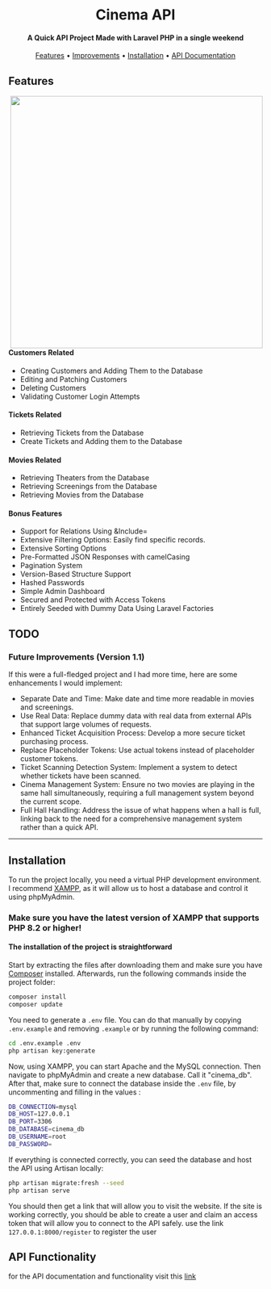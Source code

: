 
<h1 align="center">
  Cinema API 
  <br>
</h1>

<h4 align="center">A Quick API Project Made with Laravel PHP in a single weekend</h4>

<p align="center">
  <a href="#features">Features</a>
  •
  <a href="#todo">Improvements</a>
  •
  <a href="#installation">Installation</a>
  •
  <a href="https://documenter.getpostman.com/view/10567374/2sA3XQiNHA" target="__blank">API Documentation</a>
</p>


## Features

<img align="right" src="https://i.imgur.com/KjuBPOn.png" style="width:500px">

#### Customers Related 
- Creating Customers and Adding Them to the Database
- Editing and Patching Customers
- Deleting Customers
- Validating Customer Login Attempts
#### Tickets Related 
- Retrieving Tickets from the Database
- Create Tickets and Adding them to the Database
#### Movies Related 
- Retrieving Theaters from the Database
- Retrieving Screenings from the Database
- Retrieving Movies from the Database
#### Bonus Features 
- Support for Relations Using &Include=
- Extensive Filtering Options: Easily find specific records.
- Extensive Sorting Options
- Pre-Formatted JSON Responses with camelCasing
- Pagination System
- Version-Based Structure Support
- Hashed Passwords
- Simple Admin Dashboard
- Secured and Protected with Access Tokens
- Entirely Seeded with Dummy Data Using Laravel Factories

## TODO
### Future Improvements (Version 1.1)
If this were a full-fledged project and I had more time, here are some enhancements I would implement:

- Separate Date and Time: Make date and time more readable in movies and screenings.
- Use Real Data: Replace dummy data with real data from external APIs that support large volumes of requests.
- Enhanced Ticket Acquisition Process: Develop a more secure ticket purchasing process.
- Replace Placeholder Tokens: Use actual tokens instead of placeholder customer tokens.
- Ticket Scanning Detection System: Implement a system to detect whether tickets have been scanned.
- Cinema Management System: Ensure no two movies are playing in the same hall simultaneously, requiring a full management system beyond the current scope.
- Full Hall Handling: Address the issue of what happens when a hall is full, linking back to the need for a comprehensive management system rather than a quick API.

---

## Installation

To run the project locally, you need a virtual PHP development environment. I recommend [XAMPP](https://www.apachefriends.org), as it will allow us to host a database and control it using phpMyAdmin.
### Make sure you have the latest version of XAMPP that supports PHP 8.2 or higher!

#### The installation of the project is straightforward

Start by extracting the files after downloading them and make sure you have [Composer](https://getcomposer.org) installed. Afterwards, run the following commands inside the project folder:

  ```sh
  composer install 
  composer update
  ```

You need to generate a `.env` file. You can do that manually by copying `.env.example` and removing `.example` or by running the following command:

  ```sh
  cd .env.example .env
  php artisan key:generate
  ``` 

Now, using XAMPP, you can start Apache and the MySQL connection. Then navigate to phpMyAdmin and create a new database. Call it "cinema_db".
After that, make sure to connect the database inside the `.env` file, by uncommenting and filling in the values :

```sh
DB_CONNECTION=mysql
DB_HOST=127.0.0.1
DB_PORT=3306
DB_DATABASE=cinema_db
DB_USERNAME=root
DB_PASSWORD=
```

If everything is connected correctly, you can seed the database and host the API using Artisan locally:

```sh
php artisan migrate:fresh --seed
php artisan serve
```

You should then get a link that will allow you to visit the website.
If the site is working correctly, you should be able to create a user and claim an access token that will allow you to connect to the API safely.
use the link `127.0.0.1:8000/register` to register the user


## API Functionality

for the API documentation and functionality visit this [link](https://documenter.getpostman.com/view/10567374/2sA3XQiNHA)
